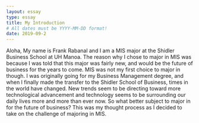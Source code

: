 ```yaml
---
layout: essay
type: essay
title: My Introduction
# All dates must be YYYY-MM-DD format!
date: 2019-09-2
---
```


Aloha,
  My name is Frank Rabanal and I am a MIS major at the Shidler Business School at UH Manoa.  The reason why I chose to major in MIS was because I was told that this major was fairly new, and would be the future of business for the years to come.  MIS was not my first choice to major in though.  I was originally going for my Business Management degree, and when I finally made the transfer to the Shidler School of Business, times in the world have changed.  New trends seem to be directing toward more technological advancement and technology seems to be surrounding our daily lives more and more than ever now.  So what better subject to major in for the future of business?  This was my thought process as I decided to take on the challenge of majoring in MIS.

